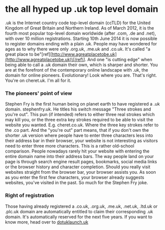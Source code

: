 # the all hyped up .uk top level domain


.uk is the Internet country code top-level domain (ccTLD) for the United Kingdom of Great Britain and Northern Ireland. As of March 2012, it is the fourth most popular top-level domain worldwide (after .com, .de and .net), with over 10 million registrations. Starting 10th June 2014 it is now possible to register domains ending with a plain .uk. People may have wondered for ages as to why there were only .org.uk, .me.uk and .co.uk. It's called "a great place to be"\[ref\][http://www.agreatplacetobe.uk](http://www.agreatplacetobe.uk)\[/ref\]. And one "is cutting edge" when being able to call a .uk domain their own, which is sharper and shorter. You are at the forefront of the contemporary online landscape with .uk, the domain for online pioneers. Evolutionary! Look where you are. That's right. You're on cheret.uk. I'm all for it.

### The pioneers' point of view

Stephen Fry is the first human being on planet earth to have registered a .uk domain. stephenfry.uk. He titles his switch message "Three strokes and you're out". This pun (if intended) refers to either three real strokes which may kill you, or the three extra key strokes required to be able to visit the website you wanted. E.g. cheret.co.uk. Where the three key strokes refer to the .co part. And the "you're out" part means, that if you don't own the shorter .uk version where people have to enter three characters less into their address bar in their browser, your website is not interesting as visitors need to enter three more characters. This is a rather old-school comparison. People nowadays rarely hit your website with entering the entire domain name into their address bars. The way people land on your page is through search engine result pages, bookmarks, social media links or the browser history and character completion. Should you really visit websites straight from the browser bar, your browser assists you. As soon as you enter the first few characters, your browser already suggests websites, you've visited in the past. So much for the Stephen Fry joke.

### Right of registration

Those having already registered a .co.uk, .org.uk, .me.uk, .net.uk, .ltd.uk or .plc.uk domain are automatically entitled to claim their corresponding .uk domain. It's automatically reserved for the next five years. If you want to know more, head over to [dotuklaunch.uk](http://www.dotuklaunch.uk/dates-and-definitions)
